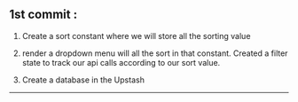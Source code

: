 ## 1st commit :

1. Create a sort constant where we will store all the sorting value

2. render a dropdown menu will all the sort in that constant. Created a filter state to track our api calls according to our sort value.

3. Create a database in the Upstash

<hr/>

